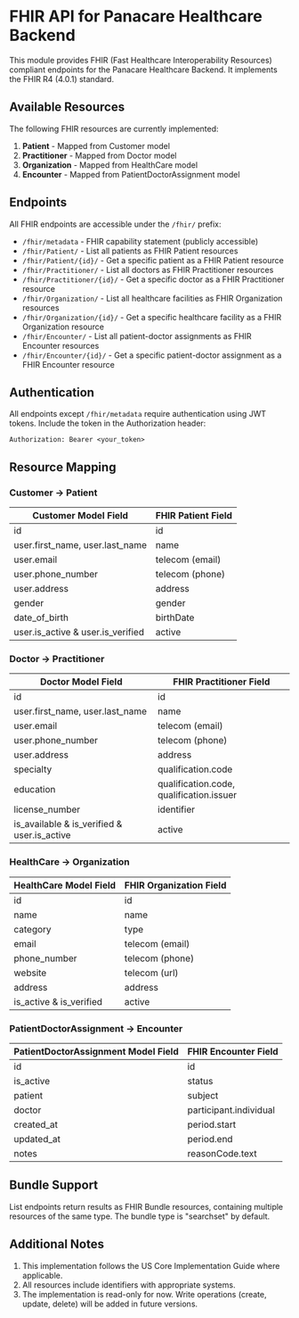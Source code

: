 # FHIR API for Panacare Healthcare Backend

This module provides FHIR (Fast Healthcare Interoperability Resources) compliant endpoints for the Panacare Healthcare Backend. It implements the FHIR R4 (4.0.1) standard.

## Available Resources

The following FHIR resources are currently implemented:

1. **Patient** - Mapped from Customer model
2. **Practitioner** - Mapped from Doctor model
3. **Organization** - Mapped from HealthCare model
4. **Encounter** - Mapped from PatientDoctorAssignment model

## Endpoints

All FHIR endpoints are accessible under the `/fhir/` prefix:

- `/fhir/metadata` - FHIR capability statement (publicly accessible)
- `/fhir/Patient/` - List all patients as FHIR Patient resources
- `/fhir/Patient/{id}/` - Get a specific patient as a FHIR Patient resource
- `/fhir/Practitioner/` - List all doctors as FHIR Practitioner resources
- `/fhir/Practitioner/{id}/` - Get a specific doctor as a FHIR Practitioner resource
- `/fhir/Organization/` - List all healthcare facilities as FHIR Organization resources
- `/fhir/Organization/{id}/` - Get a specific healthcare facility as a FHIR Organization resource
- `/fhir/Encounter/` - List all patient-doctor assignments as FHIR Encounter resources
- `/fhir/Encounter/{id}/` - Get a specific patient-doctor assignment as a FHIR Encounter resource

## Authentication

All endpoints except `/fhir/metadata` require authentication using JWT tokens. Include the token in the Authorization header:

```
Authorization: Bearer <your_token>
```

## Resource Mapping

### Customer → Patient

| Customer Model Field | FHIR Patient Field |
|---------------------|-------------------|
| id | id |
| user.first_name, user.last_name | name |
| user.email | telecom (email) |
| user.phone_number | telecom (phone) |
| user.address | address |
| gender | gender |
| date_of_birth | birthDate |
| user.is_active & user.is_verified | active |

### Doctor → Practitioner

| Doctor Model Field | FHIR Practitioner Field |
|---------------------|------------------------|
| id | id |
| user.first_name, user.last_name | name |
| user.email | telecom (email) |
| user.phone_number | telecom (phone) |
| user.address | address |
| specialty | qualification.code |
| education | qualification.code, qualification.issuer |
| license_number | identifier |
| is_available & is_verified & user.is_active | active |

### HealthCare → Organization

| HealthCare Model Field | FHIR Organization Field |
|------------------------|------------------------|
| id | id |
| name | name |
| category | type |
| email | telecom (email) |
| phone_number | telecom (phone) |
| website | telecom (url) |
| address | address |
| is_active & is_verified | active |

### PatientDoctorAssignment → Encounter

| PatientDoctorAssignment Model Field | FHIR Encounter Field |
|-------------------------------------|---------------------|
| id | id |
| is_active | status |
| patient | subject |
| doctor | participant.individual |
| created_at | period.start |
| updated_at | period.end |
| notes | reasonCode.text |

## Bundle Support

List endpoints return results as FHIR Bundle resources, containing multiple resources of the same type. The bundle type is "searchset" by default.

## Additional Notes

1. This implementation follows the US Core Implementation Guide where applicable.
2. All resources include identifiers with appropriate systems.
3. The implementation is read-only for now. Write operations (create, update, delete) will be added in future versions.
